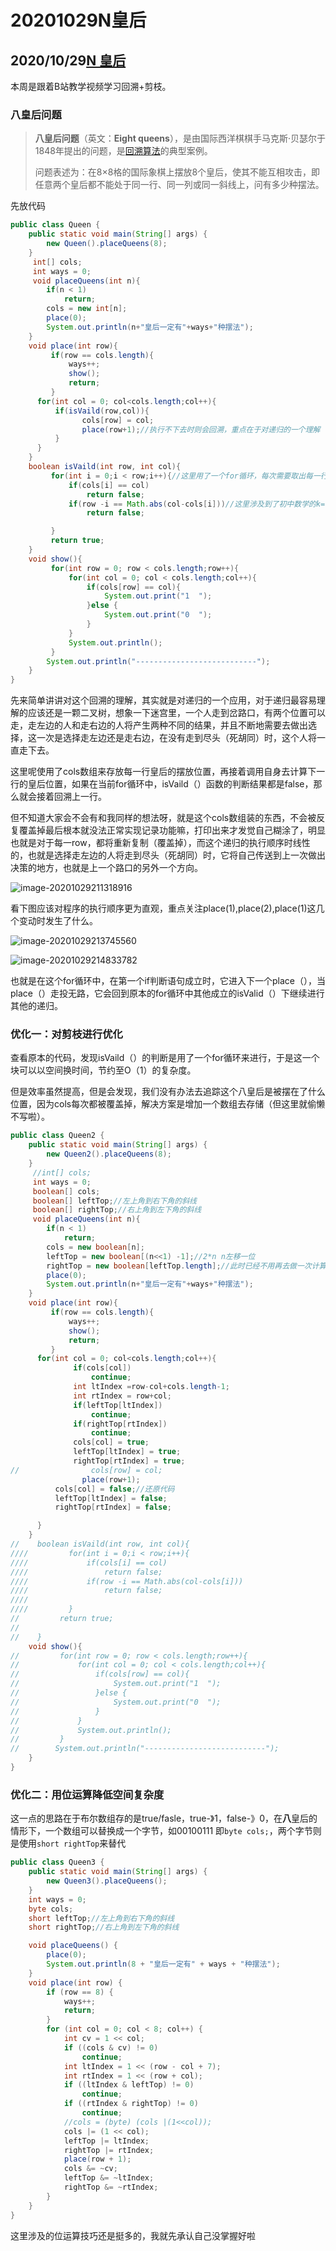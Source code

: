 # 20201029N皇后

## 2020/10/29[N 皇后](https://leetcode-cn.com/problems/n-queens/)

本周是跟着B站教学视频学习回溯+剪枝。

### 八皇后问题

> **八皇后问题**（英文：**Eight queens**），是由国际西洋棋棋手马克斯·贝瑟尔于1848年提出的问题，是[回溯算法](https://baike.baidu.com/item/回溯算法/9258495)的典型案例。
>
> 问题表述为：在8×8格的国际象棋上摆放8个皇后，使其不能互相攻击，即任意两个皇后都不能处于同一行、同一列或同一斜线上，问有多少种摆法。

先放代码

```java
public class Queen {
    public static void main(String[] args) {
        new Queen().placeQueens(8);
    }
     int[] cols;
     int ways = 0;
     void placeQueens(int n){
        if(n < 1)
            return;
        cols = new int[n];
        place(0);
        System.out.println(n+"皇后一定有"+ways+"种摆法");
    }
    void place(int row){
         if(row == cols.length){
             ways++;
             show();
             return;
         }
      for(int col = 0; col<cols.length;col++){
          if(isVaild(row,col)){
                cols[row] = col;
                place(row+1);//执行不下去时则会回溯，重点在于对递归的一个理解
          }
      }
    }
    boolean isVaild(int row, int col){
         for(int i = 0;i < row;i++){//这里用了一个for循环，每次需要取出每一行的cols来对比是否已经放置皇后
             if(cols[i] == col)
                 return false;
             if(row -i == Math.abs(col-cols[i]))//这里涉及到了初中数学的k= 1 || -1来判定斜线
                 return false;

         }
         return true;
    }
    void show(){
         for(int row = 0; row < cols.length;row++){
             for(int col = 0; col < cols.length;col++){
                 if(cols[row] == col){
                     System.out.print("1  ");
                 }else {
                     System.out.print("0  ");
                 }
             }
             System.out.println();
         }
        System.out.println("---------------------------");
    }
}
```

先来简单讲讲对这个回溯的理解，其实就是对递归的一个应用，对于递归最容易理解的应该还是一颗二叉树，想象一下迷宫里，一个人走到岔路口，有两个位置可以走，走左边的人和走右边的人将产生两种不同的结果，并且不断地需要去做出选择，这一次是选择走左边还是走右边，在没有走到尽头（死胡同）时，这个人将一直走下去。

这里呢使用了cols数组来存放每一行皇后的摆放位置，再接着调用自身去计算下一行的皇后位置，如果在当前for循环中，isVaild（）函数的判断结果都是false，那么就会接着回溯上一行。

但不知道大家会不会有和我同样的想法呀，就是这个cols数组装的东西，不会被反复覆盖掉最后根本就没法正常实现记录功能嘛，打印出来才发觉自己糊涂了，明显也就是对于每一row，都将重新复制（覆盖掉），而这个递归的执行顺序时线性的，也就是选择走左边的人将走到尽头（死胡同）时，它将自己传送到上一次做出决策的地方，也就是上一个路口的另外一个方向。

![image-20201029211318916](https://i.loli.net/2020/10/29/G9IoEdVbaZy8ihq.png)

看下图应该对程序的执行顺序更为直观，重点关注place\(1\),place\(2\),place\(1\)这几个变动时发生了什么。

![image-20201029213745560](https://i.loli.net/2020/10/29/ckzx15jE2ZgPSGn.png)

![image-20201029214833782](https://i.loli.net/2020/10/29/yUo76OPihgwAzQs.png)

也就是在这个for循环中，在第一个if判断语句成立时，它进入下一个place（），当place（）走投无路，它会回到原本的for循环中其他成立的isValid（）下继续进行其他的递归。

### 优化一：对剪枝进行优化

查看原本的代码，发现isVaild（）的判断是用了一个for循环来进行，于是这一个块可以以空间换时间，节约至O（1）的复杂度。

但是效率虽然提高，但是会发现，我们没有办法去追踪这个八皇后是被摆在了什么位置，因为cols每次都被覆盖掉，解决方案是增加一个数组去存储（但这里就偷懒不写啦）。

```java
public class Queen2 {
    public static void main(String[] args) {
        new Queen2().placeQueens(8);
    }
     //int[] cols;
     int ways = 0;
     boolean[] cols;
     boolean[] leftTop;//左上角到右下角的斜线
     boolean[] rightTop;//右上角到左下角的斜线
     void placeQueens(int n){
        if(n < 1)
            return;
        cols = new boolean[n];
        leftTop = new boolean[(n<<1) -1];//2*n n左移一位
        rightTop = new boolean[leftTop.length];//此时已经不用再去做一次计算，尽量优化
        place(0);
        System.out.println(n+"皇后一定有"+ways+"种摆法");
    }
    void place(int row){
         if(row == cols.length){
             ways++;
             show();
             return;
         }
      for(int col = 0; col<cols.length;col++){
              if(cols[col])
                  continue;
              int ltIndex =row-col+cols.length-1;
              int rtIndex = row+col;
              if(leftTop[ltIndex])
                  continue;
              if(rightTop[rtIndex])
                  continue;
              cols[col] = true;
              leftTop[ltIndex] = true;
              rightTop[rtIndex] = true;
//                cols[row] = col;
                place(row+1);
          cols[col] = false;//还原代码
          leftTop[ltIndex] = false;
          rightTop[rtIndex] = false;

      }
    }
//    boolean isVaild(int row, int col){
////         for(int i = 0;i < row;i++){
////             if(cols[i] == col)
////                 return false;
////             if(row -i == Math.abs(col-cols[i]))
////                 return false;
////
////         }
//         return true;
//
//    }
    void show(){
//         for(int row = 0; row < cols.length;row++){
//             for(int col = 0; col < cols.length;col++){
//                 if(cols[row] == col){
//                     System.out.print("1  ");
//                 }else {
//                     System.out.print("0  ");
//                 }
//             }
//             System.out.println();
//         }
//        System.out.println("---------------------------");
    }
}
```

### 优化二：用位运算降低空间复杂度

这一点的思路在于布尔数组存的是true/fasle，true-》1，false-》0，在**八**皇后的情形下，一个数组可以替换成一个字节，如00100111 即`byte cols;`，两个字节则是使用`short rightTop`来替代

```java
public class Queen3 {
    public static void main(String[] args) {
        new Queen3().placeQueens();
    }
    int ways = 0;
    byte cols;
    short leftTop;//左上角到右下角的斜线
    short rightTop;//右上角到左下角的斜线

    void placeQueens() {
        place(0);
        System.out.println(8 + "皇后一定有" + ways + "种摆法");
    }
    void place(int row) {
        if (row == 8) {
            ways++;
            return;
        }
        for (int col = 0; col < 8; col++) {
            int cv = 1 << col;
            if ((cols & cv) != 0)
                continue;
            int ltIndex = 1 << (row - col + 7);
            int rtIndex = 1 << (row + col);
            if ((ltIndex & leftTop) != 0)
                continue;
            if ((rtIndex & rightTop) != 0)
                continue;
            //cols = (byte) (cols |(1<<col));
            cols |= (1 << col);
            leftTop |= ltIndex;
            rightTop |= rtIndex;
            place(row + 1);
            cols &= ~cv;
            leftTop &= ~ltIndex;
            rightTop &= ~rtIndex;
        }
    }
}
```

这里涉及的位运算技巧还是挺多的，我就先承认自己没掌握好啦

